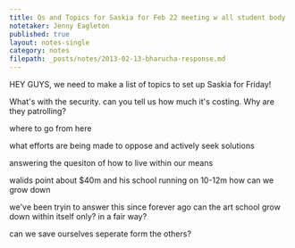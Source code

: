 ```yaml
---
title: Qs and Topics for Saskia for Feb 22 meeting w all student body 
notetaker: Jenny Eagleton
published: true
layout: notes-single
category: notes
filepath: _posts/notes/2013-02-13-bharucha-response.md
---
```


HEY GUYS, we need to make a list of topics to set up Saskia for Friday!

What's with the security. can you tell us how much it's costing. Why are they patrolling?

where to go from here

what efforts are being made to oppose and actively seek solutions

answering the quesiton of how to live within our means

walids point about $40m
and his school running on 10-12m
how can we grow down

we've been tryin to answer this since forever ago
can the art school grow down within itself only? in a fair way?

can we save ourselves seperate form the others?



